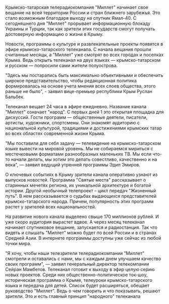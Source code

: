 Крымско-татарская телерадиокомпания "Миллет" начинает свое вещание на всей территории России и стран ближнего зарубежья. Это стало возможным благодаря выходу на спутник Ямал-40. С сегодняшнего дня "Миллет" прорывает информационную блокаду Украины и Турции, так как зрители этих государств смогут получать достоверную информацию о жизни в Крыму.

Новости, программы о культуре и развлекательные проекты появятся в эфире крымско-татарского телеканала. С начала вещания прошли считанные месяцы, а "Миллет" уже смотрят во всех городах и поселках Крыма. Ведь открыть телеканал на двух языках — крымско-татарском и русском — попросили сами жители полуострова.

"Здесь мы постарались быть максимально объективными и обеспечить широкое представительство, чтобы редакционная политика формировалась на основе учета мнения всех слоев общества, этого раньше не было", - заявил вице-премьер республики Крым Руслан Бальбек.

Телеканал вещает 24 часа в эфире ежедневно. Название канала "Миллет" означает "народ".  С первых дней 1 это открытая площадка для дискуссий. Гости программ — общественные деятели, писатели, артисты, художники, спортсмены. Они знакомят аудиторию с национальной культурой, традициями и достижениями крымских татар во всех областях современной жизни Крыма.

"Мы поставили для себя задачу — телевидение на крымско-татарском языке вывести на мировой уровень. Мы не собираемся мириться с местечковыми форматами разнообразных маленьких ТВ. Мы если что-то начали делать, мы хотим это делать совестливо, качественно и на века", — заявил ведущий утренней программы Эдип Эмиров.

О ключевых событиях в Крыму зрители канала оперативно узнают из выпусков новостей. Программа "Святые места" рассказывает о старинных мечетях региона, их уникальной архитектуре и богатой истории. Другой необычный телепроект – цикл передач "Жизненный путь". В нем рассказывается о судьбах выдающихся представителей крымско-татарского народа. Причем, популярность этих программ растет у зрителей всех национальностей.

На развитие нового канала выделено свыше 170 миллионов рублей. И уже скоро аудитория вырастет вдвое. А через месяц телеканал начинает спутниковое вещание, запускается и радиостанция. Так что видеть и слышать "Миллет" можно будет по всей России и в странах Средней Азии. В интернете программы доступны уже сейчас из любой точки мира.

"Я хочу, чтобы наши телезрители телерадиокомпании "Миллет" смотрели и оставались с нами, мы с каждым днем улучшаем качество своих программ", — заявил генеральный директор телекомпании Сейран Мамбетов.
Телеканал готовит к выходу в эфир целую серию новых проектов. Среди них общественно-политическое ток-шоу, историческая программа о Крыме, телеуроки крымско-татарского языка и передача для детей. Список будет расширяться, обещает руководство "Миллет". Ведь о чем говорить и что показывать, решают зрители. Это и есть главный принцип "народного" телеканала
